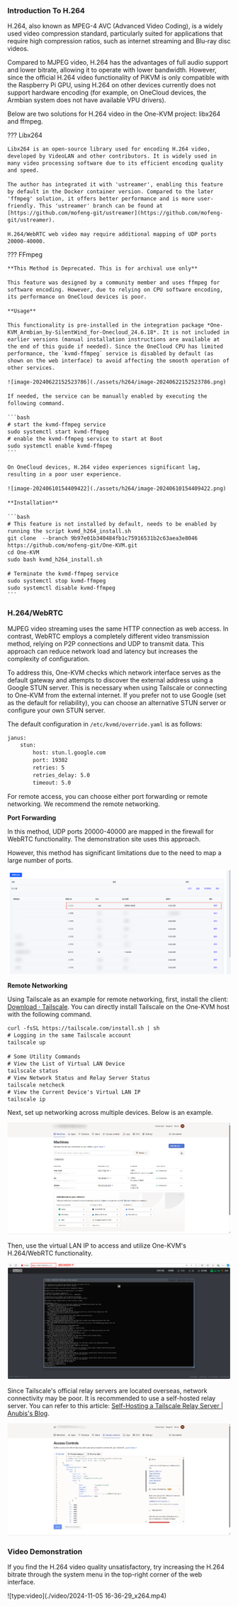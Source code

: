 ### Introduction To H.264 

H.264, also known as MPEG-4 AVC (Advanced Video Coding), is a widely used video compression standard, particularly suited for applications that require high compression ratios, such as internet streaming and Blu-ray disc videos.

Compared to MJPEG video, H.264 has the advantages of full audio support and lower bitrate, allowing it to operate with lower bandwidth. However, since the official H.264 video functionality of PiKVM is only compatible with the Raspberry Pi GPU, using H.264 on other devices currently does not support hardware encoding (for example, on OneCloud devices, the Armbian system does not have available VPU drivers).

Below are two solutions for H.264 video in the One-KVM project: libx264 and ffmpeg.


??? Libx264

    Libx264 is an open-source library used for encoding H.264 video, developed by VideoLAN and other contributors. It is widely used in many video processing software due to its efficient encoding quality and speed.

    The author has integrated it with 'ustreamer', enabling this feature by default in the Docker container version. Compared to the later 'ffmpeg' solution, it offers better performance and is more user-friendly. This 'ustreamer' branch can be found at [https://github.com/mofeng-git/ustreamer](https://github.com/mofeng-git/ustreamer).

    H.264/WebRTC web video may require additional mapping of UDP ports 20000-40000.

??? FFmpeg

    **This Method is Deprecated. This is for archival use only**

    This feature was designed by a community member and uses ffmpeg for software encoding. However, due to relying on CPU software encoding, its performance on OneCloud devices is poor.

    **Usage**

    This functionality is pre-installed in the integration package *One-KVM_Armbian_by-SilentWind_for-Onecloud_24.6.18*. It is not included in earlier versions (manual installation instructions are available at the end of this guide if needed). Since the OneCloud CPU has limited performance, the `kvmd-ffmpeg` service is disabled by default (as shown on the web interface) to avoid affecting the smooth operation of other services.

    ![image-20240622152523786](./assets/h264/image-20240622152523786.png)

    If needed, the service can be manually enabled by executing the following command.

    ```bash
    # start the kvmd-ffmpeg service
    sudo systemctl start kvmd-ffmpeg
    # enable the kvmd-ffmpeg service to start at Boot 
    sudo systemctl enable kvmd-ffmpeg
    ```

    On OneCloud devices, H.264 video experiences significant lag, resulting in a poor user experience.

    ![image-20240610154409422](./assets/h264/image-20240610154409422.png)

    **Installation**

    ```bash
    # This feature is not installed by default, needs to be enabled by running the script kvmd_h264_install.sh
    git clone  --branch 9b97e01b340484fb1c75916531b2c63aea3e8046 https://github.com/mofeng-git/One-KVM.git
    cd One-KVM 
    sudo bash kvmd_h264_install.sh

    # Terminate the kvmd-ffmpeg service
    sudo systemctl stop kvmd-ffmpeg
    sudo systemctl disable kvmd-ffmpeg
    ```

### H.264/WebRTC

MJPEG video streaming uses the same HTTP connection as web access. In contrast, WebRTC employs a completely different video transmission method, relying on P2P connections and UDP to transmit data. This approach can reduce network load and latency but increases the complexity of configuration.

To address this, One-KVM checks which network interface serves as the default gateway and attempts to discover the external address using a Google STUN server. This is necessary when using Tailscale or connecting to One-KVM from the external internet. If you prefer not to use Google (set as the default for reliability), you can choose an alternative STUN server or configure your own STUN server.

The default configuration in `/etc/kvmd/override.yaml` is as follows:

```bash
janus:
    stun:
        host: stun.l.google.com
        port: 19302
        retries: 5
        retries_delay: 5.0
        timeout: 5.0
```

For remote access, you can choose either port forwarding or remote networking. We recommend the remote networking.

**Port Forwarding**

In this method, UDP ports 20000-40000 are mapped in the firewall for WebRTC functionality. The demonstration site uses this approach.

However, this method has significant limitations due to the need to map a large number of ports.

![image-20241021132357799](./assets/h264/image-20241021132357799.png)

**Remote Networking**

Using Tailscale as an example for remote networking, first, install the client: [Download · Tailscale](https://tailscale.com/download/linux). You can directly install Tailscale on the One-KVM host with the following command.

```
curl -fsSL https://tailscale.com/install.sh | sh
# Logging in the same Tailscale account
tailscale up

# Some Utility Commands
# View the List of Virtual LAN Device 
tailscale status
# View Network Status and Relay Server Status
tailscale netcheck
# View the Current Device's Virtual LAN IP
tailscale ip
```

Next, set up networking across multiple devices. Below is an example.

![image-20241021142837222](./assets/h264/image-20241021142837222.png)

Then, use the virtual LAN IP to access and utilize One-KVM's H.264/WebRTC functionality.

![image-20241021143310563](./assets/h264/image-20241021143310563.png)

Since Tailscale's official relay servers are located overseas, network connectivity may be poor. It is recommended to use a self-hosted relay server. You can refer to this article: [Self-Hosting a Tailscale Relay Server | Anubis's Blog](https://anubis.cafe/6fdf334e).

![image-20241021144135937](./assets/h264/image-20241021144135937.png)


### Video Demonstration

If you find the H.264 video quality unsatisfactory, try increasing the H.264 bitrate through the system menu in the top-right corner of the web interface.

![type:video](./video/2024-11-05 16-36-29_x264.mp4)